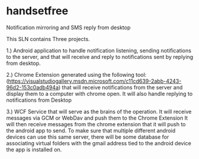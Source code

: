 # handsetfree
Notification mirroring and SMS reply from desktop

This SLN contains Three projects. 

1.) Android application to handle notification listening, sending notifications to the server,
    and that will receive and reply to notifications sent by replying from desktop.
    
    
2.) Chrome Extension generated using the following tool:
    (https://visualstudiogallery.msdn.microsoft.com/c11cd639-2abb-4243-96d2-153c0adb494a) 
    that will receive notifications from the server and display them to a computer with chrome open. 
    It will also handle replying to notifications from Desktop
    
    
3.) WCF Service that will serve as the brains of the operation. 
    It will receive messages via GCM or WebDav and push them to the Chrome Extension
    It will then receive messages from the chrome extension that it will push to the android app to 
    send. To make sure that multiple different android devices can use this same server, there will be 
    some database for associating virtual folders with the gmail address tied to the android device the 
    app is installed on. 
